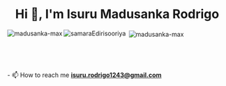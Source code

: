 <h1 align="center">Hi 👋, I'm Isuru Madusanka Rodrigo</h1>

<p><img align="left" src="https://github-readme-stats.vercel.app/api/top-langs?username=madusanka-max&theme=vue-dark&show_icons=true&locale=en&layout=compact" alt="madusanka-max" /></p>
<p><img align="left" src="https://github-readme-stats.vercel.app/api/top-langs?username=samaraEdirisooriya&theme=vue-dark&show_icons=true&locale=en&layout=compact" alt="samaraEdirisooriya" /></p>
<p>&nbsp;<img align="center" src="https://github-readme-stats.vercel.app/api?username=madusanka-max&theme=vue-dark&show_icons=true&locale=en" alt="madusanka-max" /></p>
<br>






<br><p>- 📫 How to reach me <b><a href="https://isuru.rodrigo1243@gmail.com">isuru.rodrigo1243@gmail.com</a></b></p>
